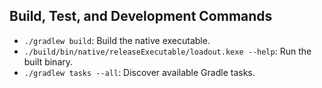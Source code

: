 ## Build, Test, and Development Commands
- `./gradlew build`: Build the native executable.
- `./build/bin/native/releaseExecutable/loadout.kexe --help`: Run the built binary.
- `./gradlew tasks --all`: Discover available Gradle tasks.